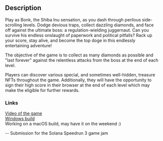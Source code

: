## Description
Play as Bonk, the Shiba Inu sensation, as you dash through perilous side-scrolling levels. Dodge devious traps, collect dazzling diamonds, and face off against the ultimate boss: a regulation-wielding juggernaut. Can you survive his endless onslaught of paperwork and political pitfalls? Rack up your score, stay alive, and become the top doge in this endlessly entertaining adventure!

The objective of the game is to collect as many diamonds as possible and "last forever" against the relentless attacks from the boss at the end of each level.  

Players can discover various special, and sometimes well-hidden, treasure NFTs throughout the game. Additionally, they will have the opportunity to sign their high score in their browser at the end of each level which may make the eligible for further rewards.

### Links
[Video of the game](https://www.youtube.com/watch?v=QAiqbKpo_xY)  
[Windows build](https://mega.nz/folder/BycRgATL#vMBbB3qMDduraAl5qcBLFA)  
Working on a macOS build, may have it on the weekend :)


-- Submission for the Solana Speedrun 3 game jam